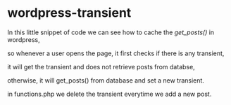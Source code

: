 # wordpress-transient

In this little snippet of code we can see how to cache the *get_posts()* in wordpress,

so whenever a user opens the page, it first checks if there is any transient,

it will get the transient and does not retrieve posts from databse, 

otherwise, it will get_posts() from database and set a new transient.

in functions.php we delete the transient everytime we add a new post.
